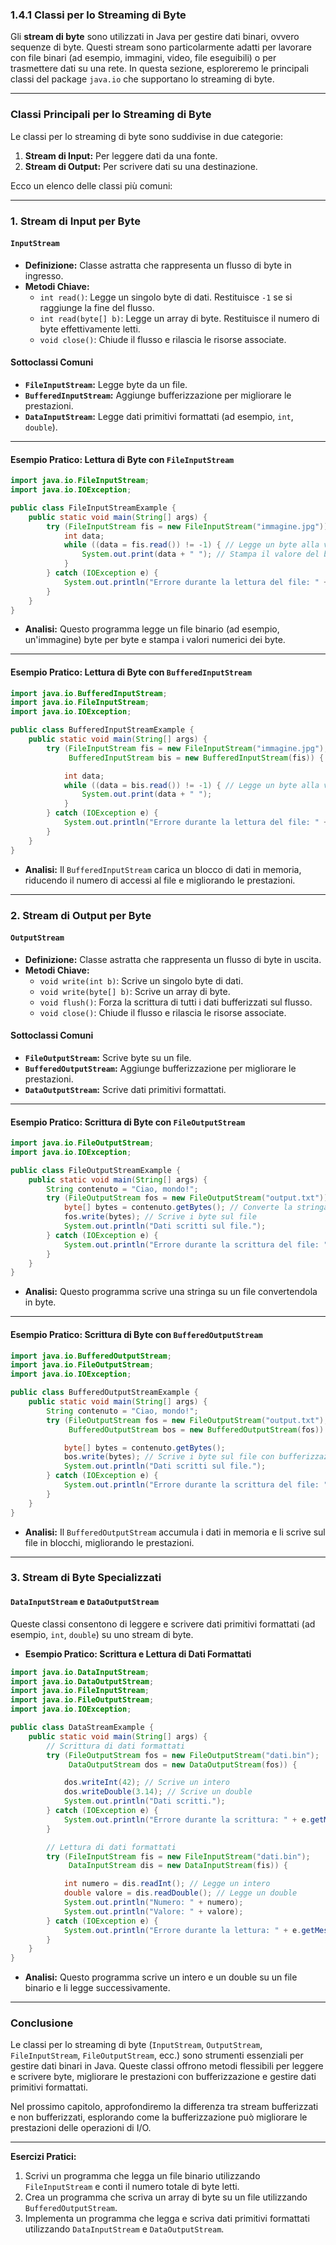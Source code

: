 ### **1.4.1 Classi per lo Streaming di Byte**

Gli **stream di byte** sono utilizzati in Java per gestire dati binari, ovvero sequenze di byte. Questi stream sono particolarmente adatti per lavorare con file binari (ad esempio, immagini, video, file eseguibili) o per trasmettere dati su una rete. In questa sezione, esploreremo le principali classi del package `java.io` che supportano lo streaming di byte.

---

### **Classi Principali per lo Streaming di Byte**

Le classi per lo streaming di byte sono suddivise in due categorie:
1. **Stream di Input:** Per leggere dati da una fonte.
2. **Stream di Output:** Per scrivere dati su una destinazione.

Ecco un elenco delle classi più comuni:

---

### **1. Stream di Input per Byte**

#### **`InputStream`**
- **Definizione:** Classe astratta che rappresenta un flusso di byte in ingresso.
- **Metodi Chiave:**
  - `int read()`: Legge un singolo byte di dati. Restituisce `-1` se si raggiunge la fine del flusso.
  - `int read(byte[] b)`: Legge un array di byte. Restituisce il numero di byte effettivamente letti.
  - `void close()`: Chiude il flusso e rilascia le risorse associate.

#### **Sottoclassi Comuni**
- **`FileInputStream`:** Legge byte da un file.
- **`BufferedInputStream`:** Aggiunge bufferizzazione per migliorare le prestazioni.
- **`DataInputStream`:** Legge dati primitivi formattati (ad esempio, `int`, `double`).

---

#### **Esempio Pratico: Lettura di Byte con `FileInputStream`**
```java
import java.io.FileInputStream;
import java.io.IOException;

public class FileInputStreamExample {
    public static void main(String[] args) {
        try (FileInputStream fis = new FileInputStream("immagine.jpg")) {
            int data;
            while ((data = fis.read()) != -1) { // Legge un byte alla volta
                System.out.print(data + " "); // Stampa il valore del byte
            }
        } catch (IOException e) {
            System.out.println("Errore durante la lettura del file: " + e.getMessage());
        }
    }
}
```
- **Analisi:** Questo programma legge un file binario (ad esempio, un'immagine) byte per byte e stampa i valori numerici dei byte.

---

#### **Esempio Pratico: Lettura di Byte con `BufferedInputStream`**
```java
import java.io.BufferedInputStream;
import java.io.FileInputStream;
import java.io.IOException;

public class BufferedInputStreamExample {
    public static void main(String[] args) {
        try (FileInputStream fis = new FileInputStream("immagine.jpg");
             BufferedInputStream bis = new BufferedInputStream(fis)) {

            int data;
            while ((data = bis.read()) != -1) { // Legge un byte alla volta dal buffer
                System.out.print(data + " ");
            }
        } catch (IOException e) {
            System.out.println("Errore durante la lettura del file: " + e.getMessage());
        }
    }
}
```
- **Analisi:** Il `BufferedInputStream` carica un blocco di dati in memoria, riducendo il numero di accessi al file e migliorando le prestazioni.

---

### **2. Stream di Output per Byte**

#### **`OutputStream`**
- **Definizione:** Classe astratta che rappresenta un flusso di byte in uscita.
- **Metodi Chiave:**
  - `void write(int b)`: Scrive un singolo byte di dati.
  - `void write(byte[] b)`: Scrive un array di byte.
  - `void flush()`: Forza la scrittura di tutti i dati bufferizzati sul flusso.
  - `void close()`: Chiude il flusso e rilascia le risorse associate.

#### **Sottoclassi Comuni**
- **`FileOutputStream`:** Scrive byte su un file.
- **`BufferedOutputStream`:** Aggiunge bufferizzazione per migliorare le prestazioni.
- **`DataOutputStream`:** Scrive dati primitivi formattati.

---

#### **Esempio Pratico: Scrittura di Byte con `FileOutputStream`**
```java
import java.io.FileOutputStream;
import java.io.IOException;

public class FileOutputStreamExample {
    public static void main(String[] args) {
        String contenuto = "Ciao, mondo!";
        try (FileOutputStream fos = new FileOutputStream("output.txt")) {
            byte[] bytes = contenuto.getBytes(); // Converte la stringa in byte
            fos.write(bytes); // Scrive i byte sul file
            System.out.println("Dati scritti sul file.");
        } catch (IOException e) {
            System.out.println("Errore durante la scrittura del file: " + e.getMessage());
        }
    }
}
```
- **Analisi:** Questo programma scrive una stringa su un file convertendola in byte.

---

#### **Esempio Pratico: Scrittura di Byte con `BufferedOutputStream`**
```java
import java.io.BufferedOutputStream;
import java.io.FileOutputStream;
import java.io.IOException;

public class BufferedOutputStreamExample {
    public static void main(String[] args) {
        String contenuto = "Ciao, mondo!";
        try (FileOutputStream fos = new FileOutputStream("output.txt");
             BufferedOutputStream bos = new BufferedOutputStream(fos)) {

            byte[] bytes = contenuto.getBytes();
            bos.write(bytes); // Scrive i byte sul file con bufferizzazione
            System.out.println("Dati scritti sul file.");
        } catch (IOException e) {
            System.out.println("Errore durante la scrittura del file: " + e.getMessage());
        }
    }
}
```
- **Analisi:** Il `BufferedOutputStream` accumula i dati in memoria e li scrive sul file in blocchi, migliorando le prestazioni.

---

### **3. Stream di Byte Specializzati**

#### **`DataInputStream` e `DataOutputStream`**
Queste classi consentono di leggere e scrivere dati primitivi formattati (ad esempio, `int`, `double`) su uno stream di byte.

- **Esempio Pratico: Scrittura e Lettura di Dati Formattati**
```java
import java.io.DataInputStream;
import java.io.DataOutputStream;
import java.io.FileInputStream;
import java.io.FileOutputStream;
import java.io.IOException;

public class DataStreamExample {
    public static void main(String[] args) {
        // Scrittura di dati formattati
        try (FileOutputStream fos = new FileOutputStream("dati.bin");
             DataOutputStream dos = new DataOutputStream(fos)) {

            dos.writeInt(42); // Scrive un intero
            dos.writeDouble(3.14); // Scrive un double
            System.out.println("Dati scritti.");
        } catch (IOException e) {
            System.out.println("Errore durante la scrittura: " + e.getMessage());
        }

        // Lettura di dati formattati
        try (FileInputStream fis = new FileInputStream("dati.bin");
             DataInputStream dis = new DataInputStream(fis)) {

            int numero = dis.readInt(); // Legge un intero
            double valore = dis.readDouble(); // Legge un double
            System.out.println("Numero: " + numero);
            System.out.println("Valore: " + valore);
        } catch (IOException e) {
            System.out.println("Errore durante la lettura: " + e.getMessage());
        }
    }
}
```
- **Analisi:** Questo programma scrive un intero e un double su un file binario e li legge successivamente.

---

### **Conclusione**

Le classi per lo streaming di byte (`InputStream`, `OutputStream`, `FileInputStream`, `FileOutputStream`, ecc.) sono strumenti essenziali per gestire dati binari in Java. Queste classi offrono metodi flessibili per leggere e scrivere byte, migliorare le prestazioni con bufferizzazione e gestire dati primitivi formattati.

Nel prossimo capitolo, approfondiremo la differenza tra stream bufferizzati e non bufferizzati, esplorando come la bufferizzazione può migliorare le prestazioni delle operazioni di I/O.

---

**Esercizi Pratici:**
1. Scrivi un programma che legga un file binario utilizzando `FileInputStream` e conti il numero totale di byte letti.
2. Crea un programma che scriva un array di byte su un file utilizzando `BufferedOutputStream`.
3. Implementa un programma che legga e scriva dati primitivi formattati utilizzando `DataInputStream` e `DataOutputStream`.
